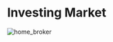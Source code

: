 # Investing Market

![home_broker](https://github.com/CarlosMartorini/investing-market/assets/47801329/a5ca0be9-d249-4ac5-b489-833f568b0a2e)
